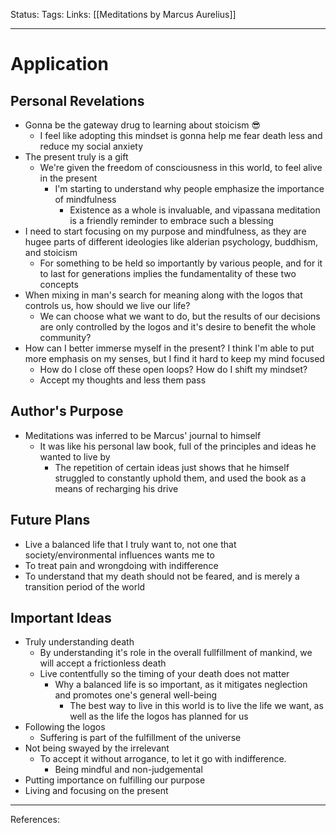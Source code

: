 Status:
Tags:
Links: [[Meditations by Marcus Aurelius]]
___
# Application
## Personal Revelations
- Gonna be the gateway drug to learning about stoicism 😎
	- I feel like adopting this mindset is gonna help me fear death less and reduce my social anxiety
- The present truly is a gift
	- We're given the freedom of consciousness in this world, to feel alive in the present
		- I'm starting to understand why people emphasize the importance of mindfulness
			- Existence as a whole is invaluable, and vipassana meditation is a friendly reminder to embrace such a blessing
- I need to start focusing on my purpose and mindfulness, as they are hugee parts of different ideologies like alderian psychology, buddhism, and stoicism
	- For something to be held so importantly by various people, and for it to last for generations implies the fundamentality of these two concepts
- When mixing in man's search for meaning along with the logos that controls us, how should we live our life?
	- We can choose what we want to do, but the results of our decisions are only controlled by the logos and it's desire to benefit the whole community?
- How can I better immerse myself in the present? I think I'm able to put more emphasis on my senses, but I find it hard to keep my mind focused
	- How do I close off these open loops? How do I shift my mindset?
	- Accept my thoughts and less them pass
## Author's Purpose
- Meditations was inferred to be Marcus' journal to himself
	- It was like his personal law book, full of the principles and ideas he wanted to live by
		- The repetition of certain ideas just shows that he himself struggled to constantly uphold them, and used the book as a means of recharging his drive
## Future Plans
- Live a balanced life that I truly want to, not one that society/environmental influences wants me to
- To treat pain and wrongdoing with indifference
- To understand that my death should not be feared, and is merely a transition period of the world
## Important Ideas
- Truly understanding death
	- By understanding it's role in the overall fullfillment of mankind, we will accept a frictionless death
	- Live contentfully so the timing of your death does not matter
		- Why a balanced life is so important, as it mitigates neglection and promotes one's general well-being
			- The best way to live in this world is to live the life we want, as well as the life the logos has planned for us
- Following the logos
	- Suffering is part of the fulfillment of the universe
- Not being swayed by the irrelevant
	- To accept it without arrogance, to let it go with indifference.
		- Being mindful and non-judgemental
- Putting importance on fulfilling our purpose
- Living and focusing on the present
___
References: